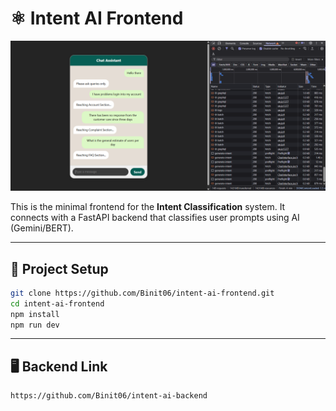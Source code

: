 # ⚛️ Intent AI Frontend

![Intent AI ScreenShot](intent_ai_images.png)

This is the minimal frontend for the **Intent Classification** system. It connects with a FastAPI backend that classifies user prompts using AI (Gemini/BERT).

---

## 🚀 Project Setup

```bash
git clone https://github.com/Binit06/intent-ai-frontend.git
cd intent-ai-frontend
npm install
npm run dev
```

---
## 🖥️ Backend Link

```bash
https://github.com/Binit06/intent-ai-backend
```
